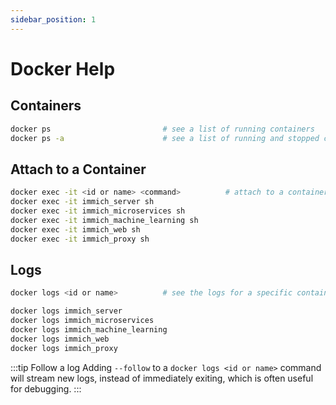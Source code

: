 ```yaml
---
sidebar_position: 1
---
```


# Docker Help

## Containers

```bash
docker ps                         # see a list of running containers
docker ps -a                      # see a list of running and stopped containers
```

## Attach to a Container

```bash
docker exec -it <id or name> <command>          # attach to a container with a command
docker exec -it immich_server sh
docker exec -it immich_microservices sh
docker exec -it immich_machine_learning sh
docker exec -it immich_web sh
docker exec -it immich_proxy sh
```

## Logs

```bash
docker logs <id or name>          # see the logs for a specific container (by id or name)

docker logs immich_server
docker logs immich_microservices
docker logs immich_machine_learning
docker logs immich_web
docker logs immich_proxy
```

:::tip Follow a log
Adding `--follow` to a `docker logs <id or name>` command will stream new logs, instead of immediately exiting, which is often useful for debugging.
:::
